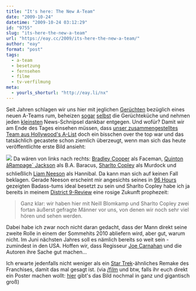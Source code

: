 ```yaml
---
title: "It's here: The New A-Team"
date: "2009-10-24"
datetime: "2009-10-24 03:12:29"
id: "9755"
slug: "its-here-the-new-a-team"
url: "https://eay.cc/2009/its-here-the-new-a-team/"
author: "eay"
format: "post"
tags:
  - a-team
  - besetzung
  - fernsehen
  - filme
  - tv-verfilmung
meta:
  - yourls_shorturl: "http://eay.li/nx"
---
```


Seit Jahren schlagen wir uns hier mit jeglichen [Gerüchten](//eay.cc/tag/a-team+geruechte/) bezüglich eines neuen A-Teams rum, beheizen [sogar](//eay.cc/2007/john-singleton-ist-das-a-team/) [selbst](//eay.cc/2008/woody-harrelson-ist-murdock/) die Gerüchteküche und nehmen jeden [kleinsten](//eay.cc/2008/rampage-jackson-als-ba-baracus/) News-Schnipsel dankbar entgegen. Und wofür? Damit wir am Ende des Tages einsehen müssen, dass [unser zusammengestelltes Team aus Hollywood's A-List](//eay.cc/2007/the-new-a-team/) doch ein bisschen over the top war und das tatsächlich gecastete schon ziemlich überzeugt, wenn man sich das heute veröffentlichte erste Bild ansieht:

![](https://eay.cc/uploads/2009/ateam2.jpg) Da wären von links nach rechts: [Bradley Cooper](http://www.imdb.com/name/nm0177896/) als Faceman, [Quinton âRampage´ Jackson](http://www.imdb.com/name/nm1961693/) als B.A. Baracus, [Sharlto Copley](http://www.imdb.com/name/nm1663205/) als Murdock und schließlich [Liam Neeson](http://www.imdb.com/name/nm0000553/) als Hannibal. Da kann man sich auf keinen Fall beklagen. Gerade Neeson erscheint mir angesichts seines in [96 Hours](http://www.amazon.de/exec/obidos/ASIN/B0029VVOB2/eayznet-21) gezeigten Badass-tums ideal besetzt zu sein und Sharlto Copley habe ich ja bereits in meinem [District 9-Review](//eay.cc/2009/district-9-review/) eine rosige Zukunft prophezeit:

> Ganz klar: wir haben hier mit Neill Blomkamp und Sharlto Copley zwei fortan äußerst gefragte Männer vor uns, von denen wir noch sehr viel hören und sehen werden.

Dabei habe ich zwar noch nicht daran gedacht, dass der Mann direkt seine zweite Rolle in einem der Sommehits 2010 abliefern wird, aber gut, warum nicht. Im Juni nächsten Jahres soll es nämlich bereits so weit sein - zumindest in den USA. Hoffen wir, dass Regisseur [Joe Carnahan](http://www.imdb.com/name/nm0138620/) und die Autoren ihre Sache gut machen...

Ich erwarte jedenfalls nicht weniger als ein [Star Trek](//eay.cc/2009/star-trek-2-punkt-0/)\-ähnliches Remake des Franchises, damit das mal gesagt ist. (via [/film](http://www.slashfilm.com/2009/10/23/first-official-look-the-a-team/) und btw, falls ihr euch direkt ein Poster machen wollt: [hier](http://media2.slashfilm.com/slashfilm/images/ATEAM_REV_01_10-10-09.jpg) gibt's das Bild nochmal in ganz und gigantisch groß)
